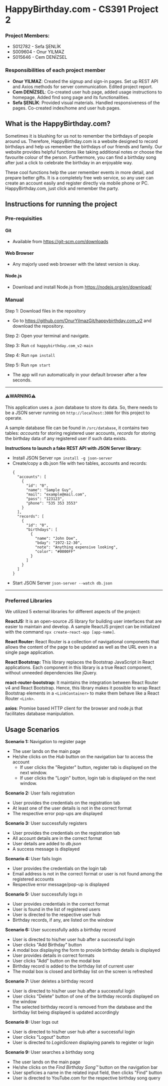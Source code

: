 # HappyBirthday.com - CS391 Project 2

### Project Members:
- S012782 - Sefa ŞENLİK
- S009604 - Onur YILMAZ
- S015646 - Cem DENİZSEL

### Responsibilities of each project member

- **Onur YILMAZ**: Created the signup and sign-in pages. Set up REST API and Axios methods for server communication. Edited project report.
- **Cem DENİZSEL**: Co-created user hub page, added usage instructions to homepage. Added find song page and its functionalities.
- **Sefa ŞENLİK**: Provided visual materials. Handled responsiveness of the pages. Co-created index/home and user hub pages. 

## What is the HappyBirthday.com? ##

Sometimes it is blushing for us not to remember the birthdays of people around us. Therefore, HappyBirthday.com is a website designed to record birthdays and help us remember the birthdays of our friends and family. Our website provides helpful functions like taking additional notes or choose the favourite colour of the person. Furthermore, you can find a birthday song after just a click to celebrate the birthday in an enjoyable way. 

These cool functions help the user remember events in more detail, and prepare better gifts. It is a completely free web service, so any user can create an account easily and register directly via mobile phone or PC. HappyBirthday.com, just click and remember the party.

## Instructions for running the project

### Pre-requisities

#### Git

* Available from https://git-scm.com/downloads

#### Web Browser

* Any majorly used web browser with the latest version is okay.

#### Node.js

* Download and install Node.js from https://nodejs.org/en/download/

### Manual

Step 1: Download files in the repository
* Go to https://github.com/OnurYilmazGit/happybirthday.com_v2 and download the repository.

Step 2: Open your terminal and navigate.
  
Step 3: Run `cd happybirthday.com_v2-main`

Step 4: Run `npm install`

Step 5: Run `npm start`
  
* The app will run automatically in your default browser after a few seconds.

---

#### **⚠️WARNING⚠️** ####
This application uses a .json database to store its data. So, there needs to be a JSON server running on `http://localhost:3000` for this project to operate.

A sample database file can be found in `/src/database`, it contains two tables: *accounts* for storing registered user accounts, *records* for storing the birthday data of any registered user if such data exists.

**Instructions to launch a fake REST API with JSON Server library:**
* Install JSON Server `npm install -g json-server`
* Create/copy a db.json file with two tables, accounts and records:
  ```
  {
    "accounts": [
      {
        "id": "0",
        "name": "Sample Guy",
        "mail": "example@mail.com",
        "pass": "123123",
        "phone": "535 353 3553"
      }
    ],
    "records": [
      {
        "id": "0",
        "birthdays": [
          {
            "name": "John Doe",
            "bday": "1972-12-30",
            "note": "Anything expensive looking",
            "color": "#0000FF"
          }
        ]
      }
    ]
  }
  ```
* Start JSON Server `json-server --watch db.json`
---

### Preferred Libraries
We utilized 5 external libraries for different aspects of the project:

**ReactJS:** It is an open-source JS library for building user interfaces that are easier to maintain and develop. A sample ReactJS project can be initialized with the command `npx create-react-app [app-name]`.

**React Router:** React Router is a collection of navigational components that allows the content of the page to be updated as well as the URL even in a single page application.

**React Bootstrap:** This library replaces the Bootstrap JavaScript in React applications. Each component in this library is a true React component, without unneeded dependencies like jQuery.

**react-router-bootstrap:** It maintains the integration between React Router v4 and React Bootstrap. Hence, this library makes it possible to wrap React Bootstrap elements in a `<LinkContainer>` to make them behave like a React Router `<Link>`.

**axios**: Promise based HTTP client for the browser and node.js that facilitates database manipulation.

## Usage Scenarios
**Scenario 1:** Navigation to register page
- The user lands on the main page
- He/she clicks on the *Hub* button on the navigation bar to access the account
  - If user clicks the "Register" button, register tab is displayed on the next window.
  - If user clicks the "Login" button, login tab is displayed on the next window.

**Scenario 2:** User fails registration
- User provides the credentials on the registration tab
- At least one of the user details is not in the correct format
- The respective error pop-ups are displayed

**Scenario 3:** User successfully registers
- User provides the credentials on the registration tab
- All account details are in the correct format
- User details are added to *db.json*
- A success message is displayed

**Scenario 4:** User fails login
- User provides the credentials on the login tab
- Email address is not in the correct format or user is not found among the registered accounts
- Respective error message/pop-up is displayed

**Scenario 5:** User successfully logs in
- User provides credentials in the correct format
- User is found in the list of registered users
- User is directed to the respective user hub
- Birthday records, if any, are listed on the window

**Scenario 6:** User successfully adds a birthday record
- User is directed to his/her user hub after a successful login
- User clicks "Add Birthday" button
- A modal box displaying the form to provide birthday details is displayed
- User provides details in correct formats
- User clicks "Add" button on the modal box
- Birthday record is added to the birthday list of current user
- The modal box is closed and birthday list on the screen is refreshed

**Scenario 7:** User deletes a birthday record
- User is directed to his/her user hub after a successful login
- User clicks "Delete" button of one of the birthday records displayed on the window
- The selected birthday record is removed from the database and the birthday list being displayed is updated accordingly

**Scenario 8:** User logs out
- User is directed to his/her user hub after a successful login
- User clicks "Logout" button
- User is directed to *LoginScreen* displaying panels to register or login

**Scenario 9:** User searches a birthday song
- The user lands on the main page
- He/she clicks on the *Find Birthday Song™* button on the navigation bar
- User speficies a name in the related input field, then clicks "Find" button
- User is directed to YouTube.com for the respective birthday song query
